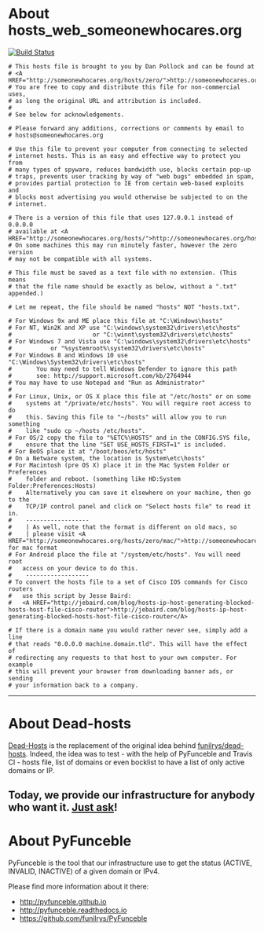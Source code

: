 # About hosts_web_someonewhocares.org

[![Build Status](https://travis-ci.org/dead-hosts/hosts_web_someonewhocares.org.svg?branch=master)](https://travis-ci.org/dead-hosts/hosts_web_someonewhocares.org)

```
# This hosts file is brought to you by Dan Pollock and can be found at
# <A HREF="http://someonewhocares.org/hosts/zero/">http://someonewhocares.org/hosts/zero/</A>
# You are free to copy and distribute this file for non-commercial uses,
# as long the original URL and attribution is included.
#
# See below for acknowledgements.

# Please forward any additions, corrections or comments by email to
# hosts@someonewhocares.org

# Use this file to prevent your computer from connecting to selected
# internet hosts. This is an easy and effective way to protect you from
# many types of spyware, reduces bandwidth use, blocks certain pop-up
# traps, prevents user tracking by way of "web bugs" embedded in spam,
# provides partial protection to IE from certain web-based exploits and
# blocks most advertising you would otherwise be subjected to on the
# internet.

# There is a version of this file that uses 127.0.0.1 instead of 0.0.0.0
# available at <A HREF="http://someonewhocares.org/hosts/">http://someonewhocares.org/hosts/</A>.
# On some machines this may run minutely faster, however the zero version
# may not be compatible with all systems.

# This file must be saved as a text file with no extension. (This means
# that the file name should be exactly as below, without a ".txt" appended.)

# Let me repeat, the file should be named "hosts" NOT "hosts.txt".

# For Windows 9x and ME place this file at "C:\Windows\hosts"
# For NT, Win2K and XP use "C:\windows\system32\drivers\etc\hosts"
#                       or "C:\winnt\system32\drivers\etc\hosts"
# For Windows 7 and Vista use "C:\windows\system32\drivers\etc\hosts"
#			or "%systemroot%\system32\drivers\etc\hosts"
# For Windows 8 and Windows 10 use "C:\Windows\System32\drivers\etc\hosts"
# 		You may need to tell Windows Defender to ignore this path
# 		see: http://support.microsoft.com/kb/2764944
# You may have to use Notepad and "Run as Administrator"
#
# For Linux, Unix, or OS X place this file at "/etc/hosts" or on some
#    systems at "/private/etc/hosts". You will require root access to do
#    this. Saving this file to "~/hosts" will allow you to run something
#    like "sudo cp ~/hosts /etc/hosts".
# For OS/2 copy the file to "%ETC%\HOSTS" and in the CONFIG.SYS file,
#    ensure that the line "SET USE_HOSTS_FIRST=1" is included.
# For BeOS place it at "/boot/beos/etc/hosts"
# On a Netware system, the location is System\etc\hosts"
# For Macintosh (pre OS X) place it in the Mac System Folder or Preferences
#    folder and reboot. (something like HD:System Folder:Preferences:Hosts)
#    Alternatively you can save it elsewhere on your machine, then go to the
#    TCP/IP control panel and click on "Select hosts file" to read it in.
#    ------------------
#    | As well, note that the format is different on old macs, so
#    | please visit <A HREF="http://someonewhocares.org/hosts/zero/mac/">http://someonewhocares.org/hosts/zero/mac/</A> for mac format
# For Android place the file at "/system/etc/hosts". You will need root
#   access on your device to do this.
#    ------------------
# To convert the hosts file to a set of Cisco IOS commands for Cisco routers
#   use this script by Jesse Baird:
#   <A HREF="http://jebaird.com/blog/hosts-ip-host-generating-blocked-hosts-host-file-cisco-router">http://jebaird.com/blog/hosts-ip-host-generating-blocked-hosts-host-file-cisco-router</A>

# If there is a domain name you would rather never see, simply add a line
# that reads "0.0.0.0 machine.domain.tld". This will have the effect of
# redirecting any requests to that host to your own computer. For example
# this will prevent your browser from downloading banner ads, or sending
# your information back to a company.
```

--------------------------------------------------------------------------------

# About Dead-hosts

[Dead-Hosts](https://github.com/dead-hosts) is the replacement of the original idea behind [funilrys/dead-hosts](https://github.com/funilrys/dead-hosts).
Indeed, the idea was to test - with the help of PyFunceble and Travis CI - hosts file, list of domains or even bocklist to have a list of only active domains or IP.

Today, we provide our infrastructure for anybody who want it. [Just ask](https://github.com/dead-hosts/dev-center/issues/new?template=inclusion-request.md)!
--------------------------------------------------------------------------------

# About PyFunceble

PyFunceble is the tool that our infrastructure use to get the status (ACTIVE, INVALID, INACTIVE) of a given domain or IPv4.

Please find more information about it there:

* http://pyfunceble.github.io
* http://pyfunceble.readthedocs.io
* https://github.com/funilrys/PyFunceble

